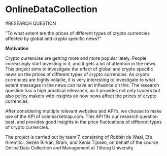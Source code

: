 # OnlineDataCollection

#RESEARCH QUESTION

"To what extent are the prices of different types of crypto currencies affected by global and crypto specific news?"

__Motivation__

Crypto currencies are getting more and more popular lately. People increasingly start investing in it, and it gets a lot of attention in the news. This project aims to investigate the effect of global and crypto specific news on the prices of different types of crypto currencies. As crypto currencies are highly volatile, it is very interesting to investigate to what extent messages in the news can have an influence on this. The research question has a high practical relevance, as it provides not only traders but also policy makers with insights on how news affect the prices of crypto currencies. 

After considering multiple relevant websites and API's, we choose to make use of the API of coinmarketcap.com. This API fits our research question best, and provides good insights in the price fluctuations of different types of crypto currencies.

The project is carried out by team 7, consisting of Robbin de Waal, Efe Kiremitci, Sezen Birkan, Bram, and Xenia Tijssen, on behalf of the course Online Data Collection and Management at Tilburg University.
